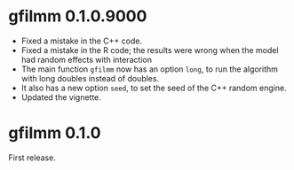 # gfilmm 0.1.0.9000

* Fixed a mistake in the C++ code.
* Fixed a mistake in the R code; the results were wrong when the model had 
random effects with interaction
* The main function `gfilmm` now has an option `long`, to run the algorithm with 
long doubles instead of doubles.
* It also has a new option `seed`, to set the seed of the C++ random engine.
* Updated the vignette.

# gfilmm 0.1.0

First release.
